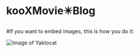 # kooXMovie✴️Blog
#If you want to embed images, this is how you do it:

![Image of Yaktocat](https://octodex.github.com/images/yaktocat.png)
